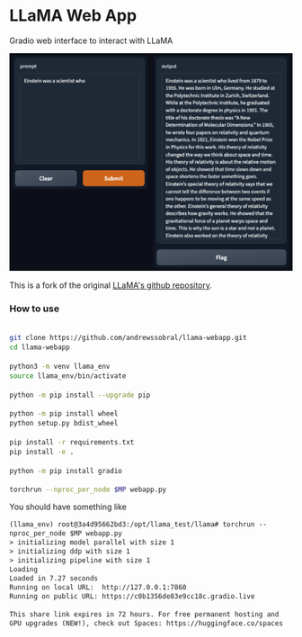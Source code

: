 # LLaMA Web App
Gradio web interface to interact with LLaMA

<p align="center">
<img width="650" alt="Whatsapp ChatGPT" src="https://raw.githubusercontent.com/andrewssobral/llama-webapp/main/images/screenshot.png">
</p>

This is a fork of the original [LLaMA's github repository](https://github.com/facebookresearch/llama).

### How to use

```bash

git clone https://github.com/andrewssobral/llama-webapp.git
cd llama-webapp

python3 -m venv llama_env
source llama_env/bin/activate

python -m pip install --upgrade pip

python -m pip install wheel
python setup.py bdist_wheel

pip install -r requirements.txt
pip install -e .

python -m pip install gradio

torchrun --nproc_per_node $MP webapp.py
```

You should have something like
```
(llama_env) root@3a4d95662bd3:/opt/llama_test/llama# torchrun --nproc_per_node $MP webapp.py
> initializing model parallel with size 1
> initializing ddp with size 1
> initializing pipeline with size 1
Loading
Loaded in 7.27 seconds
Running on local URL:  http://127.0.0.1:7860
Running on public URL: https://c0b1356de83e9cc18c.gradio.live

This share link expires in 72 hours. For free permanent hosting and GPU upgrades (NEW!), check out Spaces: https://huggingface.co/spaces
```
